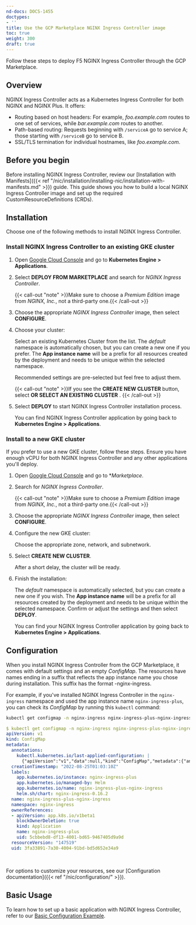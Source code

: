 ```yaml
---
nd-docs: DOCS-1455
doctypes:
- ''
title: Use the GCP Marketplace NGINX Ingress Controller image
toc: true
weight: 300
draft: true
---
```


Follow these steps to deploy F5 NGINX Ingress Controller through the GCP Marketplace.

## Overview

NGINX Ingress Controller acts as a Kubernetes Ingress Controller for both NGINX and NGINX Plus. It offers:

- Routing based on host headers: For example, _foo.example.com_ routes to one set of services, while _bar.example.com_ routes to another.
- Path-based routing: Requests beginning with `/serviceA` go to service A; those starting with `/serviceB` go to service B.
- SSL/TLS termination for individual hostnames, like _foo.example.com_.

## Before you begin

Before installing NGINX Ingress Controller, review our [Installation with Manifests]({{< ref "/nic/installation/installing-nic/installation-with-manifests.md" >}}) guide. This guide shows you how to build a local NGINX Ingress Controller image and set up the required CustomResourceDefinitions (CRDs).

## Installation

Choose one of the following methods to install NGINX Ingress Controller.

### Install NGINX Ingress Controller to an existing GKE cluster

1. Open [Google Cloud Console](https://console.cloud.google.com/) and go to **Kubernetes Engine > Applications**.

2. Select **DEPLOY FROM MARKETPLACE** and search for *NGINX Ingress Controller*.

   {{< call-out "note" >}}Make sure to choose a _Premium Edition_ image from _NGINX, Inc._, not a third-party one.{{< /call-out >}}

3. Choose the appropriate *NGINX Ingress Controller* image, then select **CONFIGURE**.

4. Choose your cluster:

   Select an existing Kubernetes Cluster from the list. The _default_ namespace is automatically chosen, but you can create a new one if you prefer. The **App instance name** will be a prefix for all resources created by the deployment and needs to be unique within the selected namespace.

   Recommended settings are pre-selected but feel free to adjust them.

   {{< call-out "note" >}}If you see the **CREATE NEW CLUSTER** button, select **OR SELECT AN EXISTING CLUSTER** . {{< /call-out >}}

5. Select **DEPLOY** to start NGINX Ingress Controller installation process.

   You can find NGINX Ingress Controller application by going back to **Kubernetes Engine > Applications**.

### Install to a new GKE cluster

If you prefer to use a new GKE cluster, follow these steps. Ensure you have enough vCPU for both NGINX Ingress Controller and any other applications you'll deploy.

1. Open [Google Cloud Console](https://console.cloud.google.com/) and go to **Marketplace*.
2. Search for *NGINX Ingress Controller*.

   {{< call-out "note" >}}Make sure to choose a _Premium Edition_ image from _NGINX, Inc._, not a third-party one.{{< /call-out >}}

3. Choose the appropriate *NGINX Ingress Controller* image, then select **CONFIGURE**.

4. Configure the new GKE cluster:

   Choose the appropriate zone, network, and subnetwork.

5. Select **CREATE NEW CLUSTER**.

   After a short delay, the cluster will be ready.

6. Finish the installation:

   The _default_ namespace is automatically selected, but you can create a new one if you wish. The **App instance name** will be a prefix for all resources created by the deployment and needs to be unique within the selected namespace. Confirm or adjust the settings and then select **DEPLOY**.

   You can find your NGINX Ingress Controller application by going back to **Kubernetes Engine > Applications**.

## Configuration

When you install NGINX Ingress Controller from the GCP Marketplace, it comes with default settings and an empty *ConfigMap*. The resources have names ending in a suffix that reflects the app instance name you chose during installation. This suffix has the format <app-instance-name>-nginx-ingress.

For example, if you've installed NGINX Ingress Controller in the `nginx-ingress` namespace and used the app instance name `nginx-ingress-plus`, you can check its _ConfigMap_ by running this `kubectl` command:

```bash
kubectl get configmap -n nginx-ingress nginx-ingress-plus-nginx-ingress -o yaml
```

``` yaml
$ kubectl get configmap -n nginx-ingress nginx-ingress-plus-nginx-ingress -o yaml
apiVersion: v1
kind: ConfigMap
metadata:
  annotations:
    kubectl.kubernetes.io/last-applied-configuration: |
      {"apiVersion":"v1","data":null,"kind":"ConfigMap","metadata":{"annotations":{},"labels":{"app.kubernetes.io/instance":"nginx-ingress-plus","app.kubernetes.io/managed-by":"Helm","app.kubernetes.io/name":"nginx-ingress-plus-nginx-ingress","helm.sh/chart":"nginx-ingress-0.16.2"},"name":"nginx-ingress-plus-nginx-ingress","namespace":"nginx-ingress","ownerReferences":[{"apiVersion":"app.k8s.io/v1beta1","blockOwnerDeletion":true,"kind":"Application","name":"nginx-ingress-plus","uid":"5cbbebd8-df13-4001-bd65-9467405d9a9d"}]}}
  creationTimestamp: "2022-08-25T01:03:10Z"
  labels:
    app.kubernetes.io/instance: nginx-ingress-plus
    app.kubernetes.io/managed-by: Helm
    app.kubernetes.io/name: nginx-ingress-plus-nginx-ingress
    helm.sh/chart: nginx-ingress-0.16.2
  name: nginx-ingress-plus-nginx-ingress
  namespace: nginx-ingress
  ownerReferences:
  - apiVersion: app.k8s.io/v1beta1
    blockOwnerDeletion: true
    kind: Application
    name: nginx-ingress-plus
    uid: 5cbbebd8-df13-4001-bd65-9467405d9a9d
  resourceVersion: "147519"
  uid: 3fa33891-7a30-4004-91bd-bd5d652e34a9
```

<br>

For options to customize your resources, see our [Configuration documentation]({{< ref "/nic/configuration/" >}}).

## Basic Usage

To learn how to set up a basic application with NGINX Ingress Controller, refer to our [Basic Configuration Example](https://github.com/nginx/kubernetes-ingress/tree/main/examples/custom-resources/basic-configuration).
